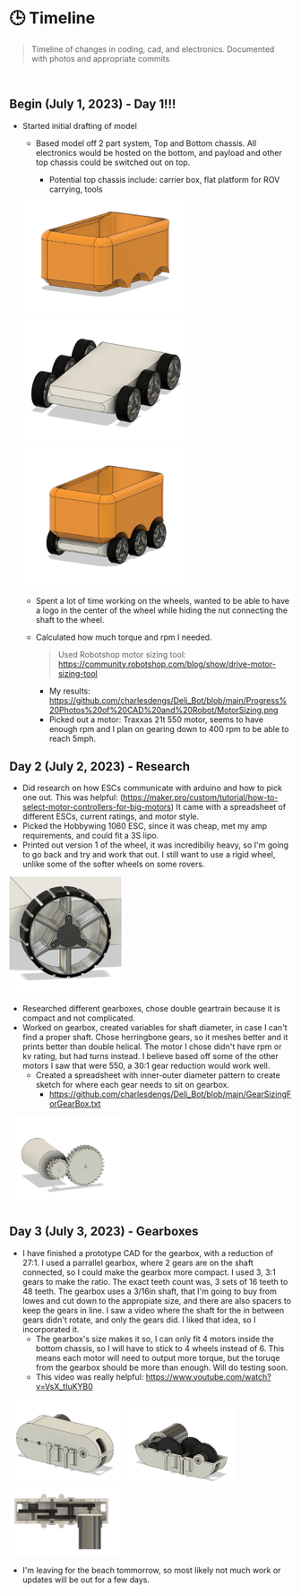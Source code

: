 # **🕒 Timeline**

> Timeline of changes in coding, cad, and electronics. Documented with photos and appropriate commits

<br>

## Begin (July 1, 2023) - Day 1!!!

* Started initial drafting of model
    * Based model off 2 part system, Top and Bottom chassis. All electronics would be hosted on the bottom, and payload and other top chassis could be switched out on top.
        
        * Potential top chassis include: carrier box, flat platform for ROV carrying, tools         
    <img src="https://github.com/charlesdengs/Deli_Bot/blob/main/Progress%20Photos%20of%20CAD%20and%20Robot/TopChassisV1.png" width="300" />
    <img src="https://github.com/charlesdengs/Deli_Bot/blob/main/Progress%20Photos%20of%20CAD%20and%20Robot/BottomChassisV1.png" width="300" />
    <img src="https://github.com/charlesdengs/Deli_Bot/blob/main/Progress%20Photos%20of%20CAD%20and%20Robot/WholeAssemblyV1.png" width="300" />
    
    * Spent a lot of time working on the wheels, wanted to be able to have a logo in the center of the wheel while hiding the nut connecting the shaft to the wheel.
    
    * Calculated how much torque and rpm I needed.
        > Used Robotshop motor sizing tool: https://community.robotshop.com/blog/show/drive-motor-sizing-tool
        
        * My results: https://github.com/charlesdengs/Deli_Bot/blob/main/Progress%20Photos%20of%20CAD%20and%20Robot/MotorSizing.png
        * Picked out a motor: Traxxas 21t 550 motor, seems to have enough rpm and I plan on gearing down to 400 rpm to be able to reach 5mph.

        

## Day 2 (July 2, 2023) - Research
* Did research on how ESCs communicate with arduino and how to pick one out. This was helpful: (https://maker.pro/custom/tutorial/how-to-select-motor-controllers-for-big-motors) It came with a spreadsheet of different ESCs, current ratings, and motor style.
* Picked the Hobbywing 1060 ESC, since it was cheap, met my amp requirements, and could fit a 3S lipo.
* Printed out version 1 of the wheel, it was incredibiliy heavy, so I'm going to go back and try and work that out. I still want to use a rigid wheel, unlike some of the softer wheels on some rovers.
<img src="https://github.com/charlesdengs/Deli_Bot/blob/main/Progress%20Photos%20of%20CAD%20and%20Robot/NewWheels.png" width="200" />

* Researched different gearboxes, chose double geartrain because it is compact and not complicated.
* Worked on gearbox, created variables for shaft diameter, in case I can't find a proper shaft. Chose herringbone gears, so it meshes better and it prints better than double helical. The motor I chose didn't have rpm or kv rating, but had turns instead. I believe based off some of the other motors I saw that were 550, a 30:1 gear reduction would work well.
    * Created a spreadsheet with inner-outer diameter pattern to create sketch for where each gear needs to sit on gearbox.
        * https://github.com/charlesdengs/Deli_Bot/blob/main/GearSizingForGearBox.txt
<img src="https://github.com/charlesdengs/Deli_Bot/blob/main/Progress%20Photos%20of%20CAD%20and%20Robot/Progress1ofGearbox.png" width="200" />



## Day 3 (July 3, 2023) - Gearboxes
* I have finished a prototype CAD for the gearbox, with a reduction of 27:1. I used a parrallel gearbox, where 2 gears are on the shaft connected, so I could make the gearbox more compact. I used  3, 3:1 gears to make the ratio. The exact teeth count was, 3 sets of 16 teeth to 48 teeth. The gearbox uses a 3/16in shaft, that I'm going to buy from lowes and cut down to the appropiate size, and there are also spacers to keep the gears in line. I saw a video where the shaft for the in between gears didn't rotate, and only the gears did. I liked that idea, so I incorporated it.
    * The gearbox's size makes it so, I can only fit 4 motors inside the bottom chassis, so I will have to stick to 4 wheels instead of 6. This means each motor will need to output more torque, but the toruqe from the gearbox should be more than enough. Will do testing soon.
    * This video was really helpful: https://www.youtube.com/watch?v=VsX_tIuKYB0

<img src="https://github.com/charlesdengs/Deli_Bot/blob/main/Progress%20Photos%20of%20CAD%20and%20Robot/GearboxFullV1.png" width="200" />  <img src="https://github.com/charlesdengs/Deli_Bot/blob/main/Progress%20Photos%20of%20CAD%20and%20Robot/GearBoxAngledV1.png" width="200" /> 
<img src="https://github.com/charlesdengs/Deli_Bot/blob/main/Progress%20Photos%20of%20CAD%20and%20Robot/GearboxTopV1.png" width="200" />
* I'm leaving for the beach tommorrow, so most likely not much work or updates will be out for a few days.